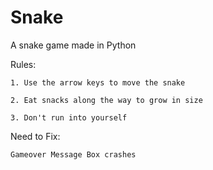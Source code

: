 # Snake
A snake game made in Python

Rules: 

	1. Use the arrow keys to move the snake
	
	2. Eat snacks along the way to grow in size
	
	3. Don't run into yourself

Need to Fix:

	Gameover Message Box crashes

